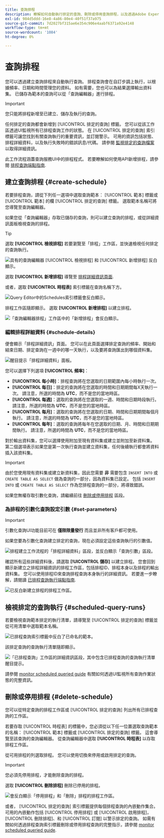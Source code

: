 ```yaml
---
title: 查詢排程
description: 瞭解如何自動執行排定的查詢、刪除或停用查詢排程，以及透過Adobe Experience Platform UI利用可用的排程選項。
exl-id: 984d5ddd-16e8-4a86-80e4-40f51f37a975
source-git-commit: 7d2027bf315ae6e354c906e4aabf6371a92e4148
workflow-type: tm+mt
source-wordcount: '1084'
ht-degree: 0%

---
```


# 查詢排程

您可以透過建立查詢排程來自動執行查詢。 排程查詢會在自訂步調上執行，以根據頻率、日期和時間管理您的資料。 如有需要，您也可以為結果選擇輸出資料集。 已儲存為範本的查詢可以從「查詢編輯器」進行排程。

>[!IMPORTANT]
>
>您只能將排程新增至已建立、儲存及執行的查詢。

任何排定的查詢都會新增到 [!UICONTROL 排定的查詢] 標籤。 您可以從該工作區透過UI監視所有已排程查詢工作的狀態。 在 [!UICONTROL 排定的查詢] 索引標籤可讓您找到有關查詢執行的重要資訊，並訂閱警示。 可用的資訊包括狀態、排程詳細資料，以及執行失敗時的錯誤訊息/代碼。 請參閱 [監視排定的查詢檔案](./monitor-queries.md) 以取得詳細資訊。

此工作流程涵蓋查詢服務UI中的排程程式。 若要瞭解如何使用API新增排程，請參閱 [排程查詢端點指南](../api/scheduled-queries.md).

## 建立查詢排程 {#create-schedule}

若要排程查詢，請從下列任一選項中選取查詢範本： [!UICONTROL 範本] 標籤或 [!UICONTROL 範本] 的欄 [!UICONTROL 排定的查詢] 標籤。 選取範本名稱可將您導覽至查詢編輯器。

如果您從「查詢編輯器」存取已儲存的查詢，則可以建立查詢的排程，或從詳細資訊面板檢視查詢的排程。

>[!TIP]
>
>選取 **[!UICONTROL 檢視排程]** 若要瀏覽至「排程」工作區，並快速檢視任何排定的查詢執行。

![具有的查詢編輯器 [!UICONTROL 檢視排程] 和 [!UICONTROL 新增排程] 反白顯示。](../images/ui/query-schedules/view-add-schedule.png)

選取 **[!UICONTROL 新增排程]** 導覽至 [排程詳細資訊頁面](#schedule-details).

或者，選取 **[!UICONTROL 時程表]** 索引標籤在查詢名稱下方。

![Query Editor中的Schedules索引標籤會反白顯示。](../images/ui/query-schedules/schedules-tab.png)

排程工作區隨即顯示。 選取 **[!UICONTROL 新增排程]** 以建立排程。

![「查詢編輯器排程」工作區中的「新增排程」會反白顯示。](../images/ui/query-schedules/add-schedule.png)

### 編輯排程詳細資料 {#schedule-details}

便會顯示「排程詳細資訊」頁面。 您可以在此頁面選擇排定查詢的頻率、開始和結束日期、排定查詢在一週中的哪一天執行，以及要將查詢匯出到哪個資料集。

![醒目提示「排程詳細資料」面板。](../images/ui/query-schedules/schedule-details.png)

您可以選擇下列選項 **[!UICONTROL 頻率]**：

- **[!UICONTROL 每小時]**：排程查詢將在您選取的日期範圍內每小時執行一次。
- **[!UICONTROL 每日]**：排定的查詢將在您選取的時間和日期期間每X天執行一次。 請注意，所選的時間為 **UTC**，而不是您的當地時區。
- **[!UICONTROL 每週]**：選取的查詢將在您選取的一週、時間和日期時段執行。 請注意，所選的時間為 **UTC**，而不是您的當地時區。
- **[!UICONTROL 每月]**：選取的查詢將在您選取的日期、時間和日期期間每個月執行。 請注意，所選的時間為 **UTC**，而不是您的當地時區。
- **[!UICONTROL 每年]**：選取的查詢將每年在您選取的日期、月、時間和日期期間執行。 請注意，所選的時間為 **UTC**，而不是您的當地時區。

對於輸出資料集，您可以選擇使用附加至現有資料集或建立並附加至新資料集。 第二個選項表示如果您是第一次執行查詢並建立資料集，任何後續執行都會將資料插入該資料集。

>[!IMPORTANT]
>
> 由於您使用現有資料集或建立新資料集，因此您需要 **非** 需要包含 `INSERT INTO` 或 `CREATE TABLE AS SELECT` 做為查詢的一部分，因為資料集已設定。 包括 `INSERT INTO` 或 `CREATE TABLE AS SELECT` 作為您排程查詢的一部分，將導致錯誤。

如果您無權存取引數化查詢，請繼續前往 [刪除或停用排程](#delete-schedule) 區段。

### 為排程的引數化查詢設定引數 {#set-parameters}

>[!IMPORTANT]
>
>引數化查詢UI功能目前可在 **僅限限量發行** 而且並非所有客戶都可使用。

如果您要為引數化查詢建立排定的查詢，現在必須設定這些查詢執行的引數值。

![排程建立工作流程的「排程詳細資料」區段，並反白顯示「查詢引數」區段。](../images/ui/query-schedules/scheduled-query-parameter.png)

確認所有這些詳細資料後，請選取 **[!UICONTROL 儲存]** 以建立排程。 您會回到顯示新建立之排程詳細資訊的排程工作區，包括排程ID、排程本身以及排程的輸出資料集。 您可以使用排程ID來查詢排程查詢本身執行的詳細資訊。 若要進一步瞭解，請閱讀 [已排程查詢執行端點指南](../api/runs-scheduled-queries.md).

![已反白新建立排程的排程工作區。](../images/ui/query-schedules/schedules-workspace.png)

## 檢視排定的查詢執行 {#scheduled-query-runs}

若要檢視查詢範本排定的執行清單，請導覽至 [!UICONTROL 排定的查詢] 標籤並從可用清單中選取範本名稱。

![已排程查詢索引標籤中反白了已命名的範本。](../images/ui/query-schedules/view-scheduled-runs.png)

該排定查詢的查詢執行清單隨即顯示。

![「已排程查詢」工作區的詳細資訊區段，其中包含已排程查詢的查詢執行清單醒目提示。](../images/ui/query-schedules/list-of-scheduled-runs.png)

請參閱 [monitor scheduled queried guide](./monitor-queries.md#inline-actions) 有關如何透過UI監視所有查詢作業狀態的完整資訊。

## 刪除或停用排程 {#delete-schedule}

您可以從特定查詢的排程工作區或 [!UICONTROL 排定的查詢] 列出所有已排程查詢的工作區。

若要存取 [!UICONTROL 時程表] 的標籤中，您必須從以下任一位置選取查詢範本的名稱： [!UICONTROL 範本] 標籤或 [!UICONTROL 排定的查詢] 標籤。 這會導覽至該查詢的查詢編輯器。 從查詢編輯器中選取 **[!UICONTROL 時程表]** 以存取排程工作區。

從可用排程的列選取排程。 您可以使用切換來停用或啟用排定的查詢。

>[!IMPORTANT]
>
>您必須先停用排程，才能刪除查詢的排程。

選取 **[!UICONTROL 刪除排程]** 刪除已停用的排程。

![會反白顯示「停用排程」和「刪除」排程的排程工作區。](../images/ui/query-schedules/delete-schedule.png)

或者， [!UICONTROL 排定的查詢] 索引標籤提供每個排程查詢的內嵌動作集合。 可用的內嵌動作包括 [!UICONTROL 停用排程] 或 [!UICONTROL 啟用排程]， [!UICONTROL 刪除排程]、和 [!UICONTROL 訂閱] 以警示排定的查詢。 如需有關如何透過排程查詢索引標籤刪除或停用排程查詢的完整指示，請參閱 [monitor scheduled queried guide](./monitor-queries.md#inline-actions).
